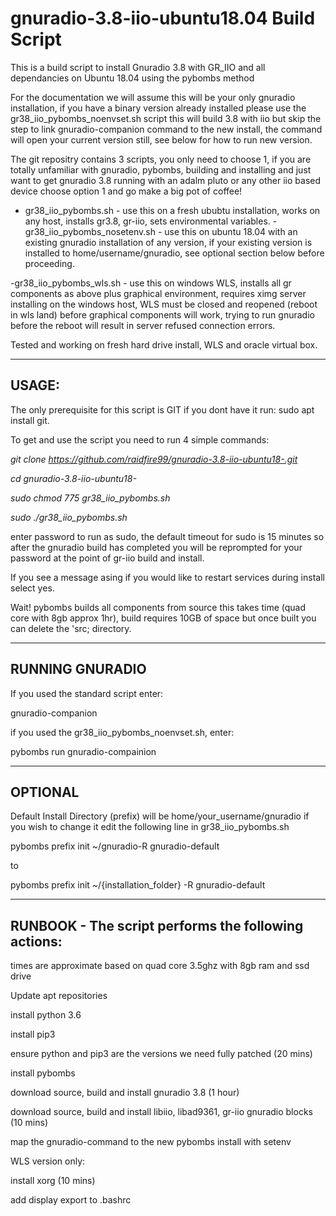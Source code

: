 
# gnuradio-3.8-iio-ubuntu18.04 Build Script
This is a build script to install Gnuradio 3.8 with GR_IIO and all dependancies on Ubuntu 18.04 using the pybombs method

For the documentation we will assume this will be your only gnuradio installation, if you have a binary version already installed please use the gr38_iio_pybombs_noenvset.sh script this will build 3.8 with iio but skip the step to link gnuradio-companion command to the new install, the command will open your current version still, see below for how to run new version.

The git repositry contains 3 scripts, you only need to choose 1, if you are totally unfamiliar with gnuradio, pybombs, building and installing and just want to get gnuradio 3.8 running with an adalm pluto or any other iio based device choose option 1 and go make a big pot of coffee!

- gr38_iio_pybombs.sh - use this on a fresh ububtu installation, works on any host, installs gr3.8, gr-iio, sets environmental variables.
-gr38_iio_pybombs_nosetenv.sh - use this on ubuntu 18.04 with an existing gnuradio installation of any version, if your existing version is installed to home/username/gnuradio, see optional section below before proceeding.

-gr38_iio_pybombs_wls.sh - use this on windows WLS, installs all gr components as above plus graphical environment, requires ximg server installing on the windows host, WLS must be closed and reopened (reboot in wls land) before graphical components will work, trying to run gnuradio before the reboot will result in server refused connection errors.


Tested and working on fresh hard drive install, WLS and oracle virtual box.



-----------------------------------------------------------------------------------------------------------------------------

USAGE:
-
The only prerequisite for this script is GIT if you dont have it run:
sudo apt install git.

To get and use the script you need to run 4 simple commands:


*git clone https://github.com/raidfire99/gnuradio-3.8-iio-ubuntu18-.git*

*cd gnuradio-3.8-iio-ubuntu18-*

*sudo chmod 775 gr38_iio_pybombs.sh*

*sudo ./gr38_iio_pybombs.sh*


enter password to run as sudo, the default timeout for sudo is 15 minutes so after the gnuradio build has completed you will be reprompted for your password at the point of gr-iio build and install.

If you see a message asing if you would like to restart services during install select yes.


Wait! pybombs builds all components from source this takes time (quad core with 8gb approx 1hr), build requires 10GB of space but once built you can delete the 'src; directory.



-----------------------------------------------------------------------------------------------------------------------------

RUNNING GNURADIO
-

If you used the standard script enter:

gnuradio-companion

if you used the gr38_iio_pybombs_noenvset.sh, enter:

pybombs run gnuradio-compainion

------------------------------------------------------------------------------------------------------------------------------
OPTIONAL 
-

Default Install Directory (prefix) will be home/your_username/gnuradio if you wish to change it edit the following line in gr38_iio_pybombs.sh

pybombs prefix init ~/gnuradio-R gnuradio-default

to

pybombs prefix init ~/{installation_folder} -R gnuradio-default

-----------------------------------------------------------------------------------------------------------------------------
 RUNBOOK - The script performs the following actions:
-

times are approximate based on quad core 3.5ghz with 8gb ram and ssd drive

Update apt repositories


install python 3.6

install pip3

ensure python and pip3 are the versions we need fully patched (20 mins)

install pybombs

download source, build and install gnuradio 3.8 (1 hour)

download source, build and install libiio, libad9361, gr-iio gnuradio blocks (10 mins)

map the gnuradio-command to the new pybombs install with setenv

WLS version only: 

install xorg (10 mins)

add  display export to .bashrc 
